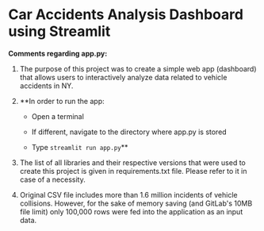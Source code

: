 # Car Accidents Analysis Dashboard using Streamlit

**Comments regarding app.py:**

1. The purpose of this project was to create a simple web app (dashboard) that allows users to interactively analyze data 
related to vehicle accidents in NY.

2. **In order to run the app:	

	- Open a terminal 	

	-  If different, navigate to the directory where app.py is stored
	
	- Type `streamlit run app.py`**

	

3. The list of all libraries and their respective versions that were used to create this project is given in requirements.txt file. Please refer to it in case of a necessity.

4. Original CSV file includes more than 1.6 million incidents of vehicle collisions. However, for the sake of memory saving (and GitLab's 10MB file limit) only 100,000 rows were fed into the application as an input data.



